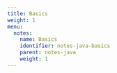 ```yaml
---
title: Basics
weight: 1
menu:
  notes:
    name: Basics
    identifier: notes-java-basics
    parent: notes-java
    weight: 1
---
```

